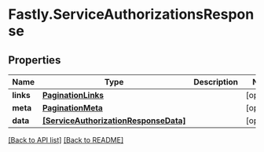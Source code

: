 # Fastly.ServiceAuthorizationsResponse

## Properties

Name | Type | Description | Notes
------------ | ------------- | ------------- | -------------
**links** | [**PaginationLinks**](PaginationLinks.md) |  | [optional] 
**meta** | [**PaginationMeta**](PaginationMeta.md) |  | [optional] 
**data** | [**[ServiceAuthorizationResponseData]**](ServiceAuthorizationResponseData.md) |  | [optional] 


[[Back to API list]](../../README.md#endpoints) [[Back to README]](../../README.md)
